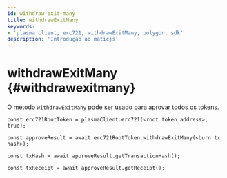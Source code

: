 ```yaml
---
id: withdraw-exit-many
title: withdrawExitMany
keywords:
- 'plasma client, erc721, withdrawExitMany, polygon, sdk'
description: 'Introdução ao maticjs'
---
```


# withdrawExitMany {#withdrawexitmany}

O método `withdrawExitMany` pode ser usado para aprovar todos os tokens.

```
const erc721RootToken = plasmaClient.erc721(<root token address>, true);

const approveResult = await erc721RootToken.withdrawExitMany(<burn tx hash>);

const txHash = await approveResult.getTransactionHash();

const txReceipt = await approveResult.getReceipt();

```

